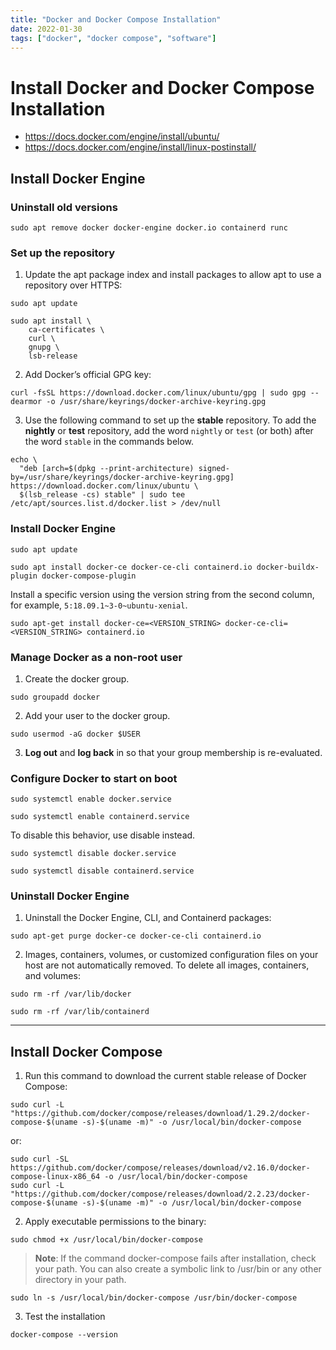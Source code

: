 ```yaml
---
title: "Docker and Docker Compose Installation"
date: 2022-01-30
tags: ["docker", "docker compose", "software"]
---
```


# Install Docker and Docker Compose Installation

- https://docs.docker.com/engine/install/ubuntu/
- https://docs.docker.com/engine/install/linux-postinstall/


## Install Docker Engine


### Uninstall old versions
~~~shell
sudo apt remove docker docker-engine docker.io containerd runc
~~~


### Set up the repository
1. Update the apt package index and install packages to allow apt to use a repository over HTTPS:
~~~shell
sudo apt update
~~~

~~~shell
sudo apt install \
    ca-certificates \
    curl \
    gnupg \
    lsb-release
~~~

2. Add Docker’s official GPG key:
~~~shell
curl -fsSL https://download.docker.com/linux/ubuntu/gpg | sudo gpg --dearmor -o /usr/share/keyrings/docker-archive-keyring.gpg
~~~
3. Use the following command to set up the **stable** repository. To add the **nightly** or **test** repository, add the word `nightly` or `test` (or both) after the word `stable` in the commands below.
~~~shell
echo \
  "deb [arch=$(dpkg --print-architecture) signed-by=/usr/share/keyrings/docker-archive-keyring.gpg] https://download.docker.com/linux/ubuntu \
  $(lsb_release -cs) stable" | sudo tee /etc/apt/sources.list.d/docker.list > /dev/null
~~~


### Install Docker Engine
~~~shell
sudo apt update
~~~

~~~shell
sudo apt install docker-ce docker-ce-cli containerd.io docker-buildx-plugin docker-compose-plugin
~~~

Install a specific version using the version string from the second column, for example, `5:18.09.1~3-0~ubuntu-xenial`.
~~~shell
sudo apt-get install docker-ce=<VERSION_STRING> docker-ce-cli=<VERSION_STRING> containerd.io
~~~


### Manage Docker as a non-root user
1. Create the docker group.
~~~shell
sudo groupadd docker
~~~

2. Add your user to the docker group.
~~~shell
sudo usermod -aG docker $USER
~~~

3. **Log out** and **log back** in so that your group membership is re-evaluated.


### Configure Docker to start on boot
~~~shell
sudo systemctl enable docker.service
~~~

~~~shell
sudo systemctl enable containerd.service
~~~

To disable this behavior, use disable instead.
~~~shell
sudo systemctl disable docker.service
~~~

~~~shell
sudo systemctl disable containerd.service
~~~


### Uninstall Docker Engine
1. Uninstall the Docker Engine, CLI, and Containerd packages:
~~~shell
sudo apt-get purge docker-ce docker-ce-cli containerd.io
~~~

2. Images, containers, volumes, or customized configuration files on your host are not automatically removed. To delete all images, containers, and volumes:
~~~shell
sudo rm -rf /var/lib/docker
~~~

~~~shell
sudo rm -rf /var/lib/containerd
~~~


---
## Install Docker Compose
1. Run this command to download the current stable release of Docker Compose:
~~~shell
sudo curl -L "https://github.com/docker/compose/releases/download/1.29.2/docker-compose-$(uname -s)-$(uname -m)" -o /usr/local/bin/docker-compose
~~~
or:
~~~shell
sudo curl -SL https://github.com/docker/compose/releases/download/v2.16.0/docker-compose-linux-x86_64 -o /usr/local/bin/docker-compose
sudo curl -L "https://github.com/docker/compose/releases/download/2.2.23/docker-compose-$(uname -s)-$(uname -m)" -o /usr/local/bin/docker-compose
~~~

2. Apply executable permissions to the binary:
~~~shell
sudo chmod +x /usr/local/bin/docker-compose
~~~

> **Note**: If the command docker-compose fails after installation, check your path. You can also create a symbolic link to /usr/bin or any other directory in your path.
~~~shell
sudo ln -s /usr/local/bin/docker-compose /usr/bin/docker-compose
~~~

3. Test the installation
~~~shell
docker-compose --version
~~~
